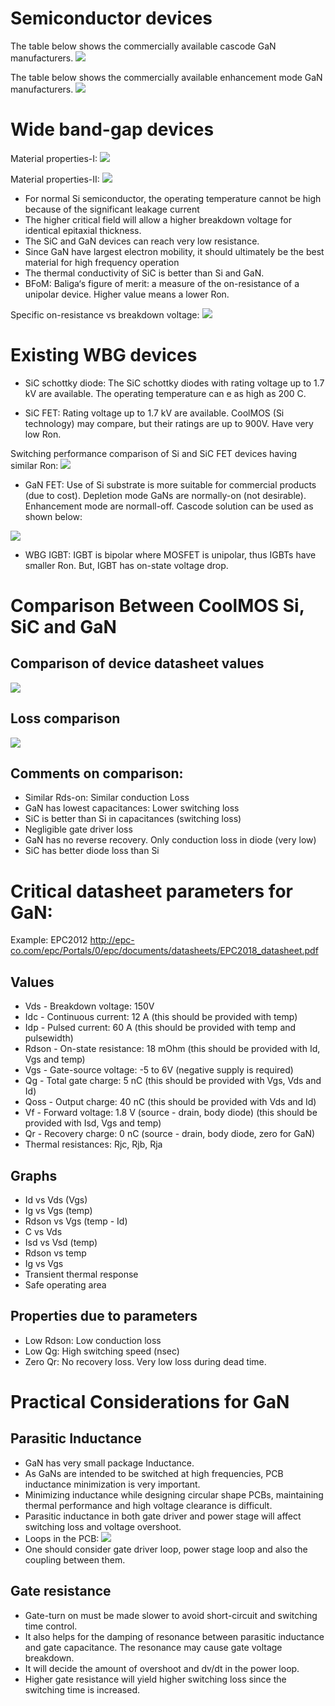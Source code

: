 # Semiconductor devices

The table below shows the commercially available cascode GaN manufacturers.
![](./images/gan_commercial.png)

The table below shows the commercially available enhancement mode GaN manufacturers.
![](./images/gan_commercial2.png)

# Wide band-gap devices
Material properties-I:
![](./images/device/materi,al_property.png)

Material properties-II:
![](./images/device/thermal.png)
* For normal Si semiconductor, the operating temperature cannot be high because of the significant leakage current
* The higher critical field will allow a higher breakdown voltage for identical epitaxial thickness.
* The SiC and GaN devices can reach very low resistance.
* Since GaN have largest electron mobility, it should ultimately be the best material for high frequency operation
* The thermal conductivity of SiC is better than Si and GaN.
* BFoM: Baliga‘s figure of merit: a measure of the on-resistance of a unipolar device. Higher value means a lower Ron.

Specific on-resistance vs breakdown voltage:
![](./images/device/Ron.png)

# Existing WBG devices

* SiC schottky diode: The SiC schottky diodes with rating voltage up to 1.7 kV are available. The operating temperature can e as high as 200 C.

* SiC FET: Rating voltage up to 1.7 kV are available. CoolMOS (Si technology) may compare, but their ratings are up to 900V. Have very low Ron.

Switching performance comparison of Si and SiC FET devices having similar Ron:
![](./images/device/sameRon.png)

* GaN FET: Use of Si substrate is more suitable for commercial products (due to cost). Depletion mode GaNs are normally-on (not desirable). Enhancement mode are normall-off. Cascode solution can be used as shown below:

![](./images/device/cascode.png)

* WBG IGBT: IGBT is bipolar where MOSFET is unipolar, thus IGBTs have smaller Ron. But, IGBT has on-state voltage drop.

# Comparison Between CoolMOS Si, SiC and GaN
## Comparison of device datasheet values
![](./images/device/comparison1.png)
## Loss comparison
![](./images/device/comparison2.png)

## Comments on comparison:
* Similar Rds-on: Similar conduction Loss
* GaN has lowest capacitances: Lower switching loss
* SiC is better than Si in capacitances (switching loss)
* Negligible gate driver loss
* GaN has no reverse recovery. Only conduction loss in diode (very low)
* SiC has better diode loss than Si

# Critical datasheet parameters for GaN:
Example: EPC2012 http://epc-co.com/epc/Portals/0/epc/documents/datasheets/EPC2018_datasheet.pdf

## Values
* Vds - Breakdown voltage: 150V
* Idc - Continuous current: 12 A (this should be provided with temp)
* Idp - Pulsed current: 60 A (this should be provided with temp and pulsewidth)
* Rdson - On-state resistance: 18 mOhm (this should be provided with Id, Vgs and temp)
* Vgs - Gate-source voltage: -5 to 6V (negative supply is required)
* Qg - Total gate charge: 5 nC (this should be provided with Vgs, Vds and Id)
* Qoss - Output charge: 40 nC (this should be provided with Vds and Id)
* Vf - Forward voltage: 1.8 V (source - drain, body diode) (this should be provided with Isd, Vgs and temp)
* Qr - Recovery charge: 0 nC (source - drain, body diode, zero for GaN)
* Thermal resistances: Rjc, Rjb, Rja

## Graphs
* Id vs Vds (Vgs)
* Ig vs Vgs (temp)
* Rdson vs Vgs (temp - Id)
* C vs Vds
* Isd vs Vsd (temp)
* Rdson vs temp
* Ig vs Vgs
* Transient thermal response
* Safe operating area

## Properties due to parameters
* Low Rdson: Low conduction loss
* Low Qg: High switching speed (nsec)
* Zero Qr: No recovery loss. Very low loss during dead time.

# Practical Considerations for GaN
## Parasitic Inductance
* GaN has very small package Inductance.
* As GaNs are intended to be switched at high frequencies, PCB inductance minimization is very important.
* Minimizing inductance while designing circular shape PCBs, maintaining thermal performance and high voltage clearance is difficult.
* Parasitic inductance in both gate driver and power stage will affect switching loss and voltage overshoot.
* Loops in the PCB:
![](./images/device/loops.png)
* One should consider gate driver loop, power stage loop and also the coupling between them.
## Gate resistance
* Gate-turn on must be made slower to avoid short-circuit and switching time control.
* It also helps for the damping of resonance between parasitic inductance and gate capacitance. The resonance may cause gate voltage breakdown.
* It will decide the amount of overshoot and dv/dt in the power loop.
* Higher gate resistance will yield higher switching loss since the switching time is increased.
